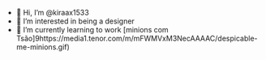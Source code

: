 - 👋 Hi, I’m @kiraax1533
- 👀 I’m interested in being a designer
- 🌱 I’m currently learning to work
[minions com Tsão]9https://media1.tenor.com/m/mFWMVxM3NecAAAAC/despicable-me-minions.gif)
<!---
kiraax1533/kiraax1533 is a ✨ special ✨ repository because its `README.md` (this file) appears on your GitHub profile.
You can click the Preview link to take a look at your changes.
--->
